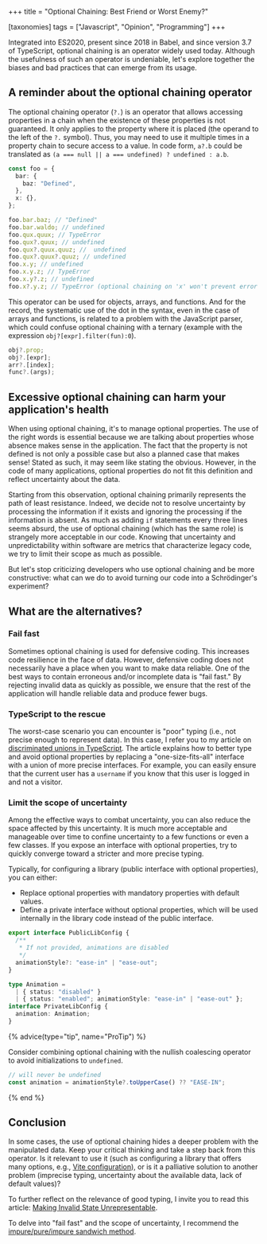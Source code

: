 +++
title = "Optional Chaining: Best Friend or Worst Enemy?"

[taxonomies]
tags = ["Javascript", "Opinion", "Programming"]
+++

Integrated into ES2020, present since 2018 in Babel, and since version 3.7 of TypeScript, optional chaining is an operator widely used today. Although the usefulness of such an operator is undeniable, let's explore together the biases and bad practices that can emerge from its usage.

<!-- more -->

## A reminder about the optional chaining operator

The optional chaining operator (`?.`) is an operator that allows accessing properties in a chain when the existence of these properties is not guaranteed. It only applies to the property where it is placed (the operand to the left of the `?.` symbol). Thus, you may need to use it multiple times in a property chain to secure access to a value. In code form, `a?.b` could be translated as `(a === null || a === undefined) ? undefined : a.b`.

```ts
const foo = {
  bar: {
    baz: "Defined",
  },
  x: {},
};

foo.bar.baz; // "Defined"
foo.bar.waldo; // undefined
foo.qux.quux; // TypeError
foo.qux?.quux; // undefined
foo.qux?.quux.quuz; //  undefined
foo.qux?.quux?.quuz; // undefined
foo.x.y; // undefined
foo.x.y.z; // TypeError
foo.x.y?.z; // undefined
foo.x?.y.z; // TypeError (optional chaining on 'x' won't prevent error on 'y')
```

This operator can be used for objects, arrays, and functions. And for the record, the systematic use of the dot in the syntax, even in the case of arrays and functions, is related to a problem with the JavaScript parser, which could confuse optional chaining with a ternary (example with the expression `obj?[expr].filter(fun):0`).

```ts
obj?.prop;
obj?.[expr];
arr?.[index];
func?.(args);
```

## Excessive optional chaining can harm your application's health

When using optional chaining, it's to manage optional properties. The use of the right words is essential because we are talking about properties whose absence makes sense in the application. The fact that the property is not defined is not only a possible case but also a planned case that makes sense! Stated as such, it may seem like stating the obvious. However, in the code of many applications, optional properties do not fit this definition and reflect uncertainty about the data.

Starting from this observation, optional chaining primarily represents the path of least resistance. Indeed, we decide not to resolve uncertainty by processing the information if it exists and ignoring the processing if the information is absent. As much as adding `if` statements every three lines seems absurd, the use of optional chaining (which has the same role) is strangely more acceptable in our code. Knowing that uncertainty and unpredictability within software are metrics that characterize legacy code, we try to limit their scope as much as possible.

But let's stop criticizing developers who use optional chaining and be more constructive: what can we do to avoid turning our code into a Schrödinger's experiment?

## What are the alternatives?

### Fail fast

Sometimes optional chaining is used for defensive coding. This increases code resilience in the face of data. However, defensive coding does not necessarily have a place when you want to make data reliable. One of the best ways to contain erroneous and/or incomplete data is "fail fast." By rejecting invalid data as quickly as possible, we ensure that the rest of the application will handle reliable data and produce fewer bugs.

### TypeScript to the rescue

The worst-case scenario you can encounter is "poor" typing (i.e., not precise enough to represent data). In this case, I refer you to my article on [discriminated unions in TypeScript](./ts-discriminated-union). The article explains how to better type and avoid optional properties by replacing a "one-size-fits-all" interface with a union of more precise interfaces. For example, you can easily ensure that the current user has a `username` if you know that this user is logged in and not a visitor.

### Limit the scope of uncertainty

Among the effective ways to combat uncertainty, you can also reduce the space affected by this uncertainty. It is much more acceptable and manageable over time to confine uncertainty to a few functions or even a few classes. If you expose an interface with optional properties, try to quickly converge toward a stricter and more precise typing.

Typically, for configuring a library (public interface with optional properties), you can either:

- Replace optional properties with mandatory properties with default values.
- Define a private interface without optional properties, which will be used internally in the library code instead of the public interface.

```ts
export interface PublicLibConfig {
  /**
   * If not provided, animations are disabled
   */
  animationStyle?: "ease-in" | "ease-out";
}

type Animation =
  | { status: "disabled" }
  | { status: "enabled"; animationStyle: "ease-in" | "ease-out" };
interface PrivateLibConfig {
  animation: Animation;
}
```

{% advice(type="tip", name="ProTip") %}

Consider combining optional chaining with the nullish coalescing operator to avoid initializations to `undefined`.

```ts
// will never be undefined
const animation = animationStyle?.toUpperCase() ?? "EASE-IN";
```

{% end %}

## Conclusion

In some cases, the use of optional chaining hides a deeper problem with the manipulated data. Keep your critical thinking and take a step back from this operator. Is it relevant to use it (such as configuring a library that offers many options, e.g., [Vite configuration](https://github.com/vitejs/vite/blob/c78e4099e502876a2ab23fd8163455d8172ff5b7/packages/vite/src/node/config.ts#L103)), or is it a palliative solution to another problem (imprecise typing, uncertainty about the available data, lack of default values)?

To further reflect on the relevance of good typing, I invite you to read this article: [Making Invalid State Unrepresentable](https://hugotunius.se/2020/05/16/making-invalid-state-unrepresentable.html).

To delve into "fail fast" and the scope of uncertainty, I recommend the [impure/pure/impure sandwich method](https://blog.ploeh.dk/2020/03/02/impureim-sandwich/).
